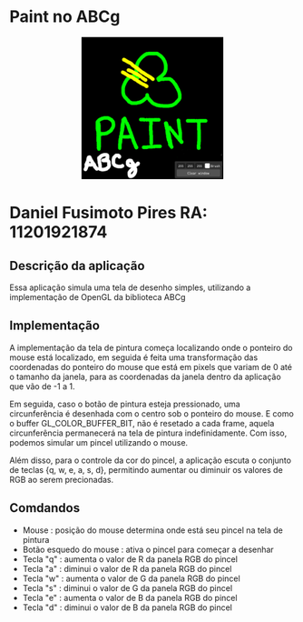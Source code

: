 # Paint no ABCg

<p align="center">
<img width="250" height="250" src="./presentation.png">
<p>

# Daniel Fusimoto Pires RA: 11201921874

## Descrição da aplicação

Essa aplicação simula uma tela de desenho simples, utilizando a implementação de OpenGL da biblioteca ABCg

## Implementação

A implementação da tela de pintura começa localizando onde o ponteiro do mouse está localizado, em seguida é feita uma transformação das coordenadas do ponteiro do mouse que está em pixels que variam de 0 até o tamanho da janela, para as coordenadas da janela dentro da aplicação que vão de -1 a 1.

Em seguida, caso o botão de pintura esteja pressionado, uma circunferência é desenhada com o centro sob o ponteiro do mouse. E como o buffer GL_COLOR_BUFFER_BIT, não é resetado a cada frame, aquela circunferência permanecerá na tela de pintura indefinidamente. Com isso, podemos simular um pincel utilizando o mouse.

Além disso, para o controle da cor do pincel, a aplicação escuta o conjunto de teclas {q, w, e, a, s, d}, permitindo aumentar ou diminuir os valores de RGB ao serem precionadas.

## Comdandos
- Mouse : posição do mouse determina onde está seu pincel na tela de pintura
- Botão esquedo do mouse : ativa o pincel para começar a desenhar
- Tecla "q" : aumenta o valor de R da panela RGB do pincel
- Tecla "a" : diminui o valor de R da panela RGB do pincel
- Tecla "w" : aumenta o valor de G da panela RGB do pincel
- Tecla "s" : diminui o valor de G da panela RGB do pincel
- Tecla "e" : aumenta o valor de B da panela RGB do pincel
- Tecla "d" : diminui o valor de B da panela RGB do pincel